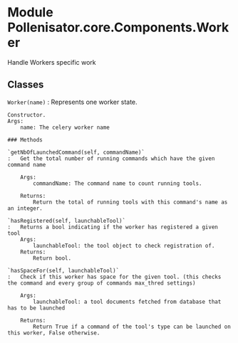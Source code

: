 Module Pollenisator.core.Components.Worker
==========================================
Handle Workers specific work

Classes
-------

`Worker(name)`
:   Represents one worker state.
    
    Constructor.
    Args:
        name: The celery worker name

    ### Methods

    `getNbOfLaunchedCommand(self, commandName)`
    :   Get the total number of running commands which have the given command name
        
        Args:
            commandName: The command name to count running tools.
        
        Returns:
            Return the total of running tools with this command's name as an integer.

    `hasRegistered(self, launchableTool)`
    :   Returns a bool indicating if the worker has registered a given tool
        Args:
            launchableTool: the tool object to check registration of.
        Returns:
            Return bool.

    `hasSpaceFor(self, launchableTool)`
    :   Check if this worker has space for the given tool. (this checks the command and every group of commands max_thred settings)
        
        Args:
            launchableTool: a tool documents fetched from database that has to be launched
        
        Returns:
            Return True if a command of the tool's type can be launched on this worker, False otherwise.